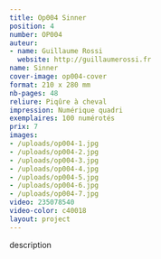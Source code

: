 ```yaml
---
title: Op004 Sinner
position: 4
number: OP004
auteur:
- name: Guillaume Rossi
  website: http://guillaumerossi.fr
name: Sinner
cover-image: op004-cover
format: 210 x 280 mm
nb-pages: 48
reliure: Piqûre à cheval
impression: Numérique quadri
exemplaires: 100 numérotés
prix: 7
images:
- /uploads/op004-1.jpg
- /uploads/op004-2.jpg
- /uploads/op004-3.jpg
- /uploads/op004-4.jpg
- /uploads/op004-5.jpg
- /uploads/op004-6.jpg
- /uploads/op004-7.jpg
video: 235078540
video-color: c40018
layout: project
---
```


description
